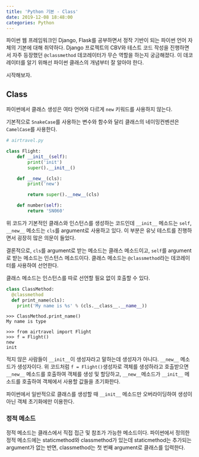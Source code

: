 ```yaml
---
title: 'Python 기본 - Class'
date: 2019-12-08 18:48:00
categories: Python
---
```


파이썬 웹 프레임워크인 Django, Flask를 공부하면서 정작 기반이 되는 파이썬 언어 자체의 기본에 대해 취약하다. Django 프로젝트의 CBV와 테스트 코드 작성을 진행하면서 자주 등장했던 `@classmethod` 데코레이터가 무슨 역할을 하는지 궁금해졌다. 이 데코레이터를 알기 위해선 파이썬 클래스의 개념부터 잘 알아야 한다.

시작해보자.



## Class

파이썬에서 클래스 생성은 여타 언어와 다르게 `new` 키워드를 사용하지 않는다.

기본적으로 `SnakeCase`를 사용하는 변수와 함수와 달리 클래스의 네이밍컨벤션은 `CamelCase`를 사용한다.  

```python
# airtravel.py

class Flight:
    def __init__(self):
        print('init')
        super().__init__()

    def __new__(cls):
        print('new')

        return super().__new__(cls)

    def number(self):
        return 'SN060'
```

위 코드가 기본적인 클래스와 인스턴스를 생성하는 코드인데 `__init__` 메소드는 `self`, `__new__` 메소드는 `cls`를 argument로 사용하고 있다. 이 부분은 유닛 테스트를 진행하면서 굉장히 많은 의문이 들었다.

결론적으로, `cls`를 argument로 받는 메소드는 클래스 메소드이고, `self`를 argument로 받는 메소드는 인스턴스 메소드이다. 클래스 메소드는 `@classmethod`라는 데코레이터를 사용하여 선언한다.

클래스 메소드는 인스턴스를 따로 선언할 필요 없이 호출할 수 있다.

```python
class ClassMethod:
  @classmethod
  def print_name(cls):
    print('My name is %s' % (cls.__class__.__name__))
```

```
>>> ClassMethod.print_name()
My name is type
```







```
>>> from airtravel import Flight
>>> f = Flight()
new
init
```

적지 않은 사람들이 `__init__`이 생성자라고 말하는데 생성자가 아니다. `__new__` 메소드가 생성자이다. 위 코드처럼 `f = Flight()`생성자로 객체를 생성하라고 호출받으면 `__new__` 메소드를 호출하여 객체를 생성 및 할당하고, `__new__`메소드가   `__init__` 메소드를 호출하여 객체에서 사용할 값들을 초기화한다.

파이썬에서 일반적으로 클래스를 생성할 때 `__init__` 메소드만 오버라이딩하여 생성이 아닌 객체 초기화에만 이용한다.





### 정적 메소드

정적 메소드는 클래스에서 직접 접근 및 참조가 가능한 메소드이다. 파이썬에서 정의한 정적 메소드에는 staticmethod와 classmethod가 있는데 staticmethod는 추가되는 argument가 없는 반면, classmethod는 첫 번째 argument로 클래스를 입력한다.

